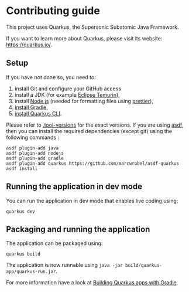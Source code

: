 # Contributing guide

This project uses Quarkus, the Supersonic Subatomic Java Framework.

If you want to learn more about Quarkus, please visit its website: https://quarkus.io/.

## Setup

If you have not done so, you need to:

1. install Git and configure your GitHub access
2. install a JDK (for example [Eclipse Temurin](https://projects.eclipse.org/projects/adoptium.temurin)),
3. install [Node.js](https://nodejs.org/en/download/) (needed for formatting files
   using [prettier](https://prettier.io/)),
4. [install Gradle](https://gradle.org/install/),
5. [install Quarkus CLI](https://quarkus.io/guides/cli-tooling).

Please refer to [.tool-versions](/.tool-versions) for the exact versions. If you are using [asdf](https://asdf-vm.com/),
then you can install the required dependencies (except git) using the following commands :

```shell
asdf plugin-add java
asdf plugin-add nodejs
asdf plugin-add gradle
asdf plugin-add quarkus https://github.com/marcwrobel/asdf-quarkus
asdf install
```

## Running the application in dev mode

You can run the application in dev mode that enables live coding using:

```shell
quarkus dev
```

## Packaging and running the application

The application can be packaged using:

```shell
quarkus build
```

The application is now runnable using `java -jar build/quarkus-app/quarkus-run.jar`.

For more information have a look at [Building Quarkus apps with Gradle](https://quarkus.io/guides/gradle-tooling).
